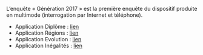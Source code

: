 L’enquête « Génération 2017 » est la première enquête du dispositif produite en multimode (interrogation par Internet et  téléphone).

- Application Diplôme : [lien](https://cereq-data-visualisation.shinyapps.io/diplomes/)
- Application Régions : [lien](https://cereq-data-visualisation.shinyapps.io/regions/)
- Application Evolution : [lien](https://cereq-data-visualisation.shinyapps.io/evolution/)
- Application Inégalités : [lien](https://cereq-data-visualisation.shinyapps.io/inegalites/)
